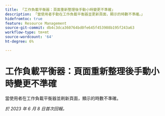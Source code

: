```yaml
---
title: 「工作負載平衡器：頁面重新整理後手動小時變更不準確」
description: 「當使用者手動在工作負載平衡器並更新頁面，顯示的時數不準確。」
hidefromtoc: true
feature: Resource Management
source-git-commit: db4c3dca360764bd0fe645f453908b195f243a63
workflow-type: tm+mt
source-wordcount: '64'
ht-degree: 6%

---
```



# 工作負載平衡器：頁面重新整理後手動小時變更不準確

當使用者在工作負載平衡器並刷新頁面，顯示的時數不準確。

_於 2023 年 6 月 8 日首次回報。_
